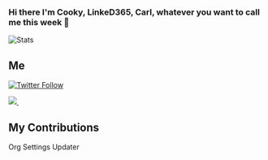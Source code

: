 ### Hi there I'm Cooky, LinkeD365, Carl, whatever you want to call me this week 👋
![Stats](https://github-readme-stats.vercel.app/api?username=linkeD365&theme=dark&show_icons=true)

## Me
[![Twitter Follow](https://img.shields.io/twitter/follow/LinkeD365?color=purple&logo=twitter&style=flat-square)](https://twitter.com/intent/follow?screen_name=linked365)
</p>
  <a href="https://www.linkedin.com/in/carlcookson/">
    <img src="https://img.shields.io/badge/linkedin-%230077B5.svg?&style=for-the-badge&logo=linkedin&logoColor=white"/>
  </a>&nbsp;&nbsp;

## My Contributions

Org Settings Updater 
<!--
**LinkeD365/LinkeD365** is a ✨ _special_ ✨ repository because its `README.md` (this file) appears on your GitHub profile.

Here are some ideas to get you started:

- 🔭 I’m currently working on ...
- 🌱 I’m currently learning ...
- 👯 I’m looking to collaborate on ...
- 🤔 I’m looking for help with ...
- 💬 Ask me about ...
- 📫 How to reach me: ...
- 😄 Pronouns: ...
- ⚡ Fun fact: ...
-->
